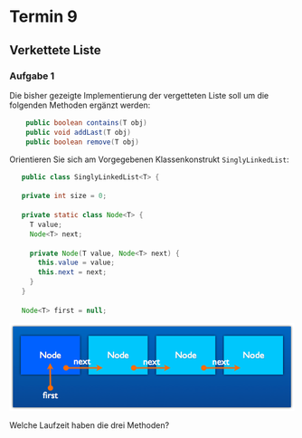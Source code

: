 # Termin 9

## Verkettete Liste

### Aufgabe 1
Die bisher gezeigte Implementierung der vergetteten Liste soll um die folgenden Methoden ergänzt werden:
 
```java
    public boolean contains(T obj)
    public void addLast(T obj)
    public boolean remove(T obj)
```

Orientieren Sie sich am Vorgegebenen Klassenkonstrukt `SinglyLinkedList`:
 
 ```java
    public class SinglyLinkedList<T> {
    
    private int size = 0;
    
    private static class Node<T> {
      T value;
      Node<T> next;

      private Node(T value, Node<T> next) {
        this.value = value;
        this.next = next;
      }
    }
      
    Node<T> first = null;
```

![](./linked_list.png)

Welche Laufzeit haben die drei Methoden?
